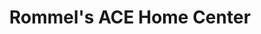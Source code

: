 ---
title: "Rommel's ACE Home Center"
url: /ocean-city/rommels-ace-home-center/
shop: doityourself
---